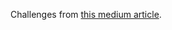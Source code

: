 Challenges from [this medium article](https://medium.com/tradeling/solid-principles-using-typescript-d9d705be7d48).